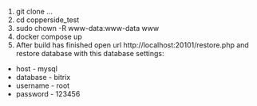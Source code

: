 1. git clone ...
2. cd copperside_test
3. sudo chown -R www-data:www-data www
5. docker compose up
6. After build has finished open url http://localhost:20101/restore.php and restore database with this database settings:
  - host - mysql
  - database - bitrix
  - username - root
  - password - 123456
